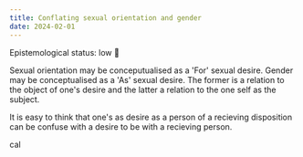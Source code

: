 ```yaml
---
title: Conflating sexual orientation and gender
date: 2024-02-01
---
```


Epistemological status: low 💭

Sexual orientation may be conceputualised as a 'For' sexual desire. Gender may be conceptualised as a 'As' sexual desire. The former is a relation to the object of one's desire and the latter a relation to the one self as the subject.

It is easy to think that one's as desire as a person of a recieving disposition can be confuse with a desire to be with a recieving person. 

cal

